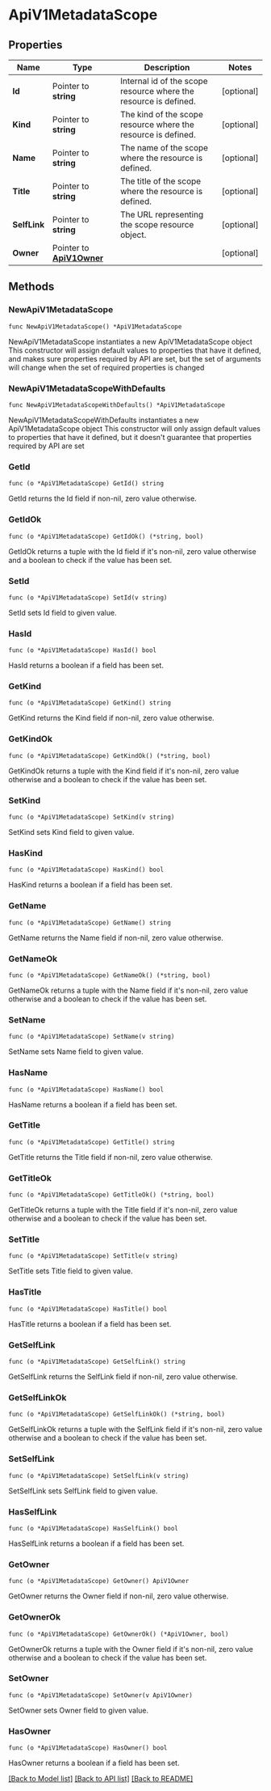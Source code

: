 # ApiV1MetadataScope

## Properties

Name | Type | Description | Notes
------------ | ------------- | ------------- | -------------
**Id** | Pointer to **string** | Internal id of the scope resource where the resource is defined. | [optional] 
**Kind** | Pointer to **string** | The kind of the scope resource where the resource is defined. | [optional] 
**Name** | Pointer to **string** | The name of the scope where the resource is defined. | [optional] 
**Title** | Pointer to **string** | The title of the scope where the resource is defined. | [optional] 
**SelfLink** | Pointer to **string** | The URL representing the scope resource object. | [optional] 
**Owner** | Pointer to [**ApiV1Owner**](ApiV1Owner.md) |  | [optional] 

## Methods

### NewApiV1MetadataScope

`func NewApiV1MetadataScope() *ApiV1MetadataScope`

NewApiV1MetadataScope instantiates a new ApiV1MetadataScope object
This constructor will assign default values to properties that have it defined,
and makes sure properties required by API are set, but the set of arguments
will change when the set of required properties is changed

### NewApiV1MetadataScopeWithDefaults

`func NewApiV1MetadataScopeWithDefaults() *ApiV1MetadataScope`

NewApiV1MetadataScopeWithDefaults instantiates a new ApiV1MetadataScope object
This constructor will only assign default values to properties that have it defined,
but it doesn't guarantee that properties required by API are set

### GetId

`func (o *ApiV1MetadataScope) GetId() string`

GetId returns the Id field if non-nil, zero value otherwise.

### GetIdOk

`func (o *ApiV1MetadataScope) GetIdOk() (*string, bool)`

GetIdOk returns a tuple with the Id field if it's non-nil, zero value otherwise
and a boolean to check if the value has been set.

### SetId

`func (o *ApiV1MetadataScope) SetId(v string)`

SetId sets Id field to given value.

### HasId

`func (o *ApiV1MetadataScope) HasId() bool`

HasId returns a boolean if a field has been set.

### GetKind

`func (o *ApiV1MetadataScope) GetKind() string`

GetKind returns the Kind field if non-nil, zero value otherwise.

### GetKindOk

`func (o *ApiV1MetadataScope) GetKindOk() (*string, bool)`

GetKindOk returns a tuple with the Kind field if it's non-nil, zero value otherwise
and a boolean to check if the value has been set.

### SetKind

`func (o *ApiV1MetadataScope) SetKind(v string)`

SetKind sets Kind field to given value.

### HasKind

`func (o *ApiV1MetadataScope) HasKind() bool`

HasKind returns a boolean if a field has been set.

### GetName

`func (o *ApiV1MetadataScope) GetName() string`

GetName returns the Name field if non-nil, zero value otherwise.

### GetNameOk

`func (o *ApiV1MetadataScope) GetNameOk() (*string, bool)`

GetNameOk returns a tuple with the Name field if it's non-nil, zero value otherwise
and a boolean to check if the value has been set.

### SetName

`func (o *ApiV1MetadataScope) SetName(v string)`

SetName sets Name field to given value.

### HasName

`func (o *ApiV1MetadataScope) HasName() bool`

HasName returns a boolean if a field has been set.

### GetTitle

`func (o *ApiV1MetadataScope) GetTitle() string`

GetTitle returns the Title field if non-nil, zero value otherwise.

### GetTitleOk

`func (o *ApiV1MetadataScope) GetTitleOk() (*string, bool)`

GetTitleOk returns a tuple with the Title field if it's non-nil, zero value otherwise
and a boolean to check if the value has been set.

### SetTitle

`func (o *ApiV1MetadataScope) SetTitle(v string)`

SetTitle sets Title field to given value.

### HasTitle

`func (o *ApiV1MetadataScope) HasTitle() bool`

HasTitle returns a boolean if a field has been set.

### GetSelfLink

`func (o *ApiV1MetadataScope) GetSelfLink() string`

GetSelfLink returns the SelfLink field if non-nil, zero value otherwise.

### GetSelfLinkOk

`func (o *ApiV1MetadataScope) GetSelfLinkOk() (*string, bool)`

GetSelfLinkOk returns a tuple with the SelfLink field if it's non-nil, zero value otherwise
and a boolean to check if the value has been set.

### SetSelfLink

`func (o *ApiV1MetadataScope) SetSelfLink(v string)`

SetSelfLink sets SelfLink field to given value.

### HasSelfLink

`func (o *ApiV1MetadataScope) HasSelfLink() bool`

HasSelfLink returns a boolean if a field has been set.

### GetOwner

`func (o *ApiV1MetadataScope) GetOwner() ApiV1Owner`

GetOwner returns the Owner field if non-nil, zero value otherwise.

### GetOwnerOk

`func (o *ApiV1MetadataScope) GetOwnerOk() (*ApiV1Owner, bool)`

GetOwnerOk returns a tuple with the Owner field if it's non-nil, zero value otherwise
and a boolean to check if the value has been set.

### SetOwner

`func (o *ApiV1MetadataScope) SetOwner(v ApiV1Owner)`

SetOwner sets Owner field to given value.

### HasOwner

`func (o *ApiV1MetadataScope) HasOwner() bool`

HasOwner returns a boolean if a field has been set.


[[Back to Model list]](../README.md#documentation-for-models) [[Back to API list]](../README.md#documentation-for-api-endpoints) [[Back to README]](../README.md)


